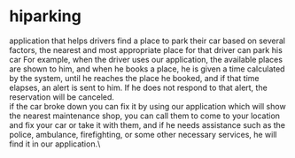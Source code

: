 # hiparking
 application that helps drivers find a place to park their car based on several factors, the nearest and most appropriate place for that driver can park his car For example, when the driver uses our application, the available places are shown to him, and when he books a place, he is given a time calculated by the system, until he reaches the place he booked, and if that time elapses, an alert is sent to him. If he does not respond to that alert, the reservation will be canceled.\
 if the car broke down you can fix it by using our application which will show the nearest maintenance shop, you can call them to come to your location and fix your car or take it with them, and if he needs assistance such as the police, ambulance, firefighting, or some other necessary services, he will find it in our application.\
